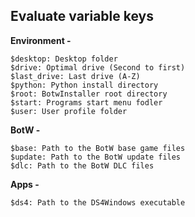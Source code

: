## Evaluate variable keys

**Environment -**
```
$desktop: Desktop folder
$drive: Optimal drive (Second to first)
$last_drive: Last drive (A-Z)
$python: Python install directory
$root: BotwInstaller root directory
$start: Programs start menu fodler
$user: User profile folder
```

**BotW -**
```
$base: Path to the BotW base game files
$update: Path to the BotW update files
$dlc: Path to the BotW DLC files
```

**Apps -**
```
$ds4: Path to the DS4Windows executable
```
